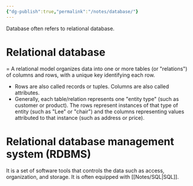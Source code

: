 ```yaml
---
{"dg-publish":true,"permalink":"/notes/database/"}
---
```


Database often refers to relational database.

# Relational database
 = A relational model organizes data into one or more tables (or "relations") of columns and rows, with a unique key identifying each row. 
 - Rows are also called records or tuples. Columns are also called attributes. 
 - Generally, each table/relation represents one "entity type" (such as customer or product). The rows represent instances of that type of entity (such as "Lee" or "chair") and the columns representing values attributed to that instance (such as address or price).
 

# Relational database management system (RDBMS)
 It is a set of software tools that controls the data such as access, organization, and storage. 
 It is often equipped with [[Notes/SQL\|SQL]]. 